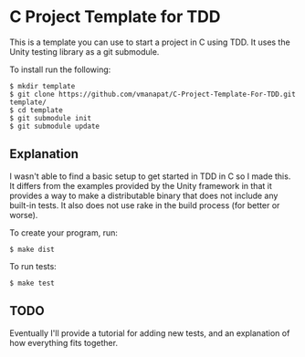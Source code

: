 C Project Template for TDD
==========================
This is a template you can use to start a project in C using TDD. It uses the
Unity testing library as a git submodule.

To install run the following: 


```
$ mkdir template
$ git clone https://github.com/vmanapat/C-Project-Template-For-TDD.git template/
$ cd template
$ git submodule init
$ git submodule update
```


Explanation
-----------
I wasn't able to find a basic setup to get started in TDD in C so I made this. 
It differs from the examples provided by the Unity framework in that it 
provides a way to make a distributable binary that does not include any 
built-in tests. It also does not use rake in the build process 
(for better or worse).

To create your program, run:

`$ make dist`

To run tests: 

`$ make test`

TODO
-----------------
Eventually I'll provide a tutorial for adding new tests, and an explanation of
how everything fits together. 
